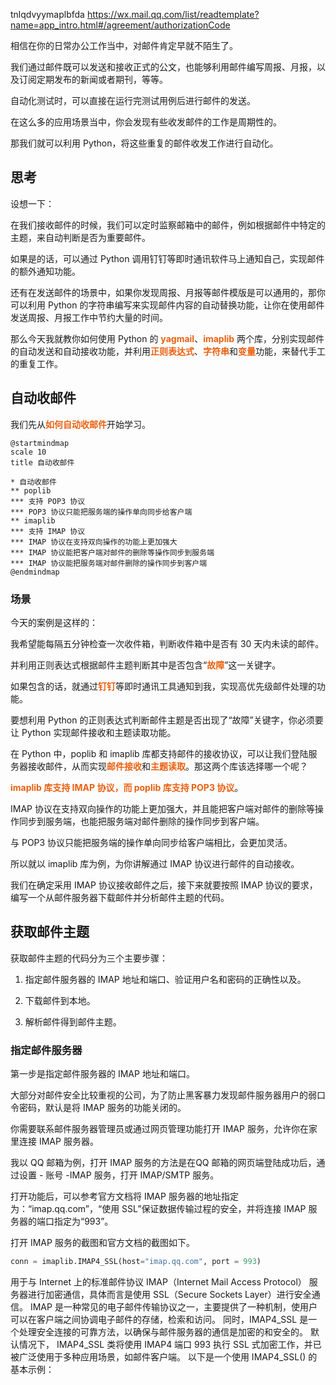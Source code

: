 
tnlqdvyymaplbfda
https://wx.mail.qq.com/list/readtemplate?name=app_intro.html#/agreement/authorizationCode

相信在你的日常办公工作当中，对邮件肯定早就不陌生了。

我们通过邮件既可以发送和接收正式的公文，也能够利用邮件编写周报、月报，以及订阅定期发布的新闻或者期刊，等等。

自动化测试时，可以直接在运行完测试用例后进行邮件的发送。

在这么多的应用场景当中，你会发现有些收发邮件的工作是周期性的。

那我们就可以利用 Python，将这些重复的邮件收发工作进行自动化。

## 思考

设想一下：

在我们接收邮件的时候，我们可以定时监察邮箱中的邮件，例如根据邮件中特定的主题，来自动判断是否为重要邮件。

如果是的话，可以通过 Python 调用钉钉等即时通讯软件马上通知自己，实现邮件的额外通知功能。

还有在发送邮件的场景中，如果你发现周报、月报等邮件模版是可以通用的，那你可以利用 Python 的字符串编写来实现邮件内容的自动替换功能，让你在使用邮件发送周报、月报工作中节约大量的时间。



那么今天我就教你如何使用 Python 的 **yagmail**、**imaplib** 两个库，分别实现邮件的自动发送和自动接收功能，并利用**正则表达式**、**字符串**和**变量**功能，来替代手工的重复工作。

## 自动收邮件

我们先从**如何自动收邮件**开始学习。

```plantuml
@startmindmap
scale 10
title 自动收邮件

* 自动收邮件
** poplib
*** 支持 POP3 协议
*** POP3 协议只能把服务端的操作单向同步给客户端
** imaplib
*** 支持 IMAP 协议
*** IMAP 协议在支持双向操作的功能上更加强大
*** IMAP 协议能把客户端对邮件的删除等操作同步到服务端
*** IMAP 协议能把服务端对邮件删除的操作同步到客户端
@endmindmap
```

### 场景

今天的案例是这样的：

我希望能每隔五分钟检查一次收件箱，判断收件箱中是否有 30 天内未读的邮件。

并利用正则表达式根据邮件主题判断其中是否包含“**故障**”这一关键字。

如果包含的话，就通过**钉钉**等即时通讯工具通知到我，实现高优先级邮件处理的功能。

要想利用 Python 的正则表达式判断邮件主题是否出现了“故障”关键字，你必须要让 Python 实现邮件接收和主题读取功能。

在 Python 中，poplib 和 imaplib 库都支持邮件的接收协议，可以让我们登陆服务器接收邮件，从而实现**邮件接收**和**主题读取**。那这两个库该选择哪一个呢？

**imaplib 库支持 IMAP 协议，而 poplib 库支持 POP3 协议**。

IMAP 协议在支持双向操作的功能上更加强大，并且能把客户端对邮件的删除等操作同步到服务端，也能把服务端对邮件删除的操作同步到客户端。

与 POP3 协议只能把服务端的操作单向同步给客户端相比，会更加灵活。



所以就以 imaplib 库为例，为你讲解通过 IMAP 协议进行邮件的自动接收。


我们在确定采用 IMAP 协议接收邮件之后，接下来就要按照 IMAP 协议的要求，编写一个从邮件服务器下载邮件并分析邮件主题的代码。

## 获取邮件主题

获取邮件主题的代码分为三个主要步骤：

1. 指定邮件服务器的 IMAP 地址和端口、验证用户名和密码的正确性以及。

2. 下载邮件到本地。

3. 解析邮件得到邮件主题。


### 指定邮件服务器

第一步是指定邮件服务器的 IMAP 地址和端口。

大部分对邮件安全比较重视的公司，为了防止黑客暴力发现邮件服务器用户的弱口令密码，默认是将 IMAP 服务的功能关闭的。

你需要联系邮件服务器管理员或通过网页管理功能打开 IMAP 服务，允许你在家里连接 IMAP 服务器。

我以 QQ 邮箱为例，打开 IMAP 服务的方法是在QQ 邮箱的网页端登陆成功后，通过设置 - 账号 -IMAP 服务，打开 IMAP/SMTP 服务。

打开功能后，可以参考官方文档将 IMAP 服务器的地址指定为：“imap.qq.com”，“使用 SSL”保证数据传输过程的安全，并将连接 IMAP 服务器的端口指定为“993”。

打开 IMAP 服务的截图和官方文档的截图如下。


```python
conn = imaplib.IMAP4_SSL(host="imap.qq.com", port = 993)

```

用于与 Internet 上的标准邮件协议 IMAP（Internet Mail Access Protocol） 服务器进行加密通信，具体而言是使用 SSL（Secure Sockets Layer）进行安全通信。 IMAP 是一种常见的电子邮件传输协议之一，主要提供了一种机制，使用户可以在客户端之间协调电子邮件的存储，检索和访问。 同时，IMAP4_SSL 是一个处理安全连接的可靠方法，以确保与邮件服务器的通信是加密的和安全的。 默认情况下， IMAP4_SSL 类将使用 IMAP4 端口 993 执行 SSL 式加密工作，并已被广泛使用于多种应用场景，如邮件客户端。 以下是一个使用 IMAP4_SSL() 的基本示例：




<style>
  strong {
    color: #ea6010;
    font-weight: bolder;
  }
  .reveal blockquote {
    font-style: unset;
  }
</style>



